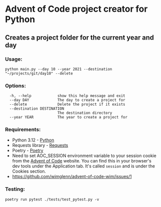 # Advent of Code project creator for Python

## Creates a project folder for the current year and day

### Usage:

```
python main.py --day 10 --year 2021 --destination "~/projects/git/day10" --delete  
```

### Options:

``` options:
  -h, --help            show this help message and exit
  --day DAY             The day to create a project for
  --delete              Delete the project if it exists
  --destination DESTINATION
                        The destination directory
  --year YEAR           The year to create a project for
```

### Requirements:

- Python 3.12 - [Python](https://www.python.org/downloads/)
- Requests library - [Requests](https://docs.python-requests.org/en/latest/user/install/#install)
- Poetry - [Poetry](https://python-poetry.org/docs/#installation)
- Need to set AOC_SESSION environment variable to your session cookie from the [Advent of Code](https://adventofcode.com/) website. You can find this in your browser's dev tools
  under the Application tab. It's called `session` and is under the Cookies section.
- https://github.com/wimglenn/advent-of-code-wim/issues/1

### Testing:

``` 
poetry run pytest ./tests/test_pytest.py -v
```